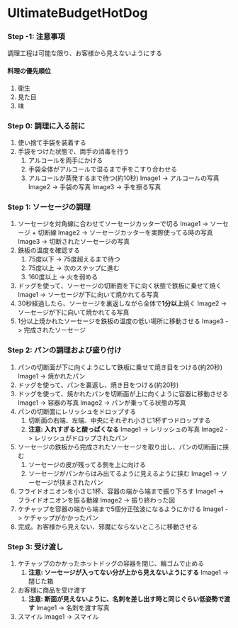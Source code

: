 # UltimateBudgetHotDog
### Step -1: 注意事項
調理工程は可能な限り、お客様から見えないようにする
#### 料理の優先順位
1. 衛生
2. 見た目
3. 味

### Step 0: 調理に入る前に
1. 使い捨て手袋を装着する
2. 手袋をつけた状態で、両手の消毒を行う
    1. アルコールを両手にかける
    2. 手袋全体がアルコールで湿るまで手をこすり合わせる
    3. アルコールが蒸発するまで待つ(約10秒)
Image1 -> アルコールの写真
Image2 -> 手袋の写真
Image3 -> 手を擦る写真
### Step 1: ソーセージの調理
1. ソーセージを対角線に合わせてソーセージカッターで切る
Image1 -> ソーセージ + 切断線
Image2 -> ソーセージカッターを実際使ってる時の写真
Image3 -> 切断されたソーセージの写真
2. 鉄板の温度を確認する
   1. 75度以下 -> 75度超えるまで待つ
   2. 75度以上 -> 次のステップに進む
   3. 160度以上 -> 火を弱める
3. ドッグを使って、ソーセージの切断面を下に向く状態で鉄板に乗せて焼く
Image1 -> ソーセージが下に向いて焼かれてる写真
4. 30秒経過したら、ソーセージを裏返しながら全体で**1分以上**焼く
Image2 -> ソーセージが下に向いて焼かれてる写真
5. 1分以上焼かれたソーセージを鉄板の温度の低い場所に移動させる
Image3 -> 完成されたソーセージ

### Step 2: パンの調理および盛り付け
1. パンの切断面が下に向くようにして鉄板に乗せて焼き目をつける(約20秒)
Image1 -> 焼かれたパン
2. ドッグを使って、パンを裏返し、焼き目をつける(約20秒)
3. ドッグを使って、焼かれたパンを切断面が上に向くように容器に移動させる
Image1 -> 容器の写真
Image2 -> パンが乗ってる状態の写真
4. パンの切断面にレリッシュをドロップする
    1. 切断面の右端、左端、中央にそれぞれ小さじ1杯ずつドロップする
    2. **注意: 入れすぎると酸っぱくなる** 
Image1 -> レリッシュの写真
Image2 -> レリッシュがドロップされたパン
5. ソーセージの鉄板から完成されたソーセージを取り出し、パンの切断面に挟む
   1. ソーセージの皮が残ってる側を上に向ける
   2. ソーセージがパンからはみ出てるように見えるように挟む
Image1 -> ソーセージが挟まされたパン
6. フライドオニオンを小さじ1杯、容器の端から端まで振り下ろす
Image1 -> フライドオニオンを振る動線
Image2 -> 振り終わった図
7. ケチャップを容器の端から端まで5個分正弦波になるようにかける
Image1 -> ケチャップがかかったパン
8. 完成。お客様から見えない、邪魔にならないところに移動させる

### Step 3: 受け渡し
1. ケチャップのかかったホットドッグの容器を閉じ、輪ゴムで止める
    1. **注意: ソーセージが入ってない分が上から見えないようにする**
Image1 -> 閉じた箱
2. お客様に商品を受け渡す
    1. **注意: 断面が見えないように、名刺を差し出す時と同じぐらい低姿勢で渡す**
Image1 -> 名刺を渡す写真
3. スマイル
Image1 -> スマイル
